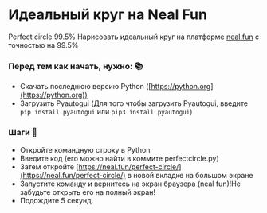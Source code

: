 # Идеальный круг на Neal Fun
Perfect circle 99.5%
Нарисовать идеальный круг на платформе [neal.fun](https://neal.fun) с точностью на 99.5%

### Перед тем как начать, нужно: 📚
- Скачать последнюю версию Python ([https://python.org](https://python.org))
 - Загрузить Pyautogui (Для того чтобы загрузить Pyautogui, введите `pip install pyautogui` или `pip3 install pyautogui`)
 
 ### Шаги 📜
- Откройте командную строку в Python 
- Введите код (его можно найти в коммите perfectcircle.py)
- Затем откройте [https://neal.fun/perfect-circle/](https://neal.fun/perfect-circle/) в новой вкладке на большом экране
- Запустите команду и вернитесь на экран браузера (neal fun)!Не забудьте открыть его на полный экран!
- Подождите 5 секунд.
